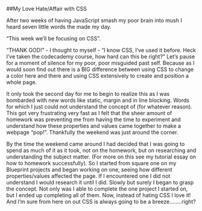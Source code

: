 ##My Love Hate/Affair with CSS

After two weeks of having JavaScript smash my poor brain into mush I heard seven little words the made my day.

“This week we’ll be focusing on CSS”.

“THANK GOD!” - I thought to myself - “I know CSS, I’ve used it before. Heck I’ve taken the codecademy course, how hard can this be right?” Let’s pause for a moment of silence for my poor, poor misguided past self. Because as I would soon find out there is a BIG difference between using CSS to change a color here and there and using CSS extensively to create and position a whole page.

It only took the second day for me to begin to realize this as I was bombarded with new words like static, margin and in line blocking. Words for which I just could not understand the concept of (for whatever reason). This got very frustrating very fast as I felt that the sheer amount of homework was preventing me from having the time to experiment and understand how these properties and values came together to make a webpage “pop!”. Thankfully the weekend was just around the corner.

By the time the weekend came around I had decided that I was going to spend as much of it as it took, not on the homework, but on researching and understanding the subject matter. (For more on this see my tutorial essay on how to homework successfully). So I started from square one on my Blueprint projects and began working on one, seeing how different properties/values affected the page. If I encountered one I did not understand I would research it until I did. Slowly but surely I began to grasp the concept. Not only was I able to complete the one project I started on, but I ended up completing all of them. Now, instead of hating CSS I love it! And I’m sure from here on out CSS is always going to be a breeze……..right?
